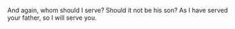 And again, whom should I serve? Should it not be his son? As I have served your father, so I will serve you.
